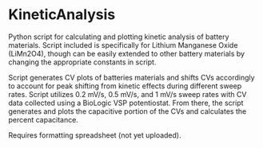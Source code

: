# KineticAnalysis
Python script for calculating and plotting kinetic analysis of battery materials. Script included is specifically for Lithium Manganese Oxide (LiMn2O4), though can be easily extended to other battery materials by changing the appropriate constants in script.

Script generates CV plots of batteries materials and shifts CVs accordingly to account for peak shifting from kinetic effects during different sweep rates. Script utilizes 0.2 mV/s, 0.5 mV/s, and 1 mV/s sweep rates with CV data collected using a BioLogic VSP potentiostat. From there, the script generates and plots the capacitive portion of the CVs and calculates the percent capacitance.

Requires formatting spreadsheet (not yet uploaded).
